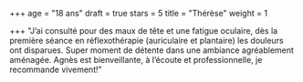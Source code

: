 +++
age = "18 ans"
draft = true
stars = 5
title = "Thérèse"
weight = 1

+++
"J’ai consulté pour des maux de tête et une fatigue oculaire, dès la première séance en réflexothérapie (auriculaire et plantaire) les douleurs ont disparues. Super moment de détente dans une ambiance agréablement aménagée. Agnès est bienveillante, à l’écoute et professionnelle, je recommande vivement!"